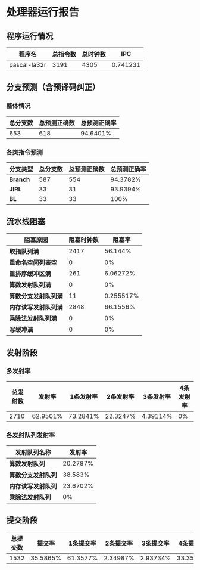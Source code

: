 # 处理器运行报告
## 程序运行情况
|程序名|总指令数|总时钟数|IPC|
|---|---|---|---|
|pascal-la32r|3191|4305|0.741231|

## 分支预测（含预译码纠正）
### 整体情况
|总分支数|总预测正确数|总预测正确率|
|---|---|---|
|653|618|94.6401%|

### 各类指令预测
|分支类型|总分支数|总预测正确数|总预测正确率|
|---|---|---|---|
|**Branch**| 587 | 554 | 94.3782%|
|**JIRL**| 33 | 31 | 93.9394%|
|**BL**| 33 | 33 | 100%|

## 流水线阻塞
|阻塞原因|阻塞时钟数|阻塞率|
|---|---|---|
|**取指队列满**| 2417 | 56.144%|
|**重命名空闲列表空**|0 | 0%|
|**重排序缓冲区满**|261 | 6.06272%|
|**算数发射队列满**|0 | 0%|
|**算数分支发射队列满**|11 | 0.255517%|
|**内存读写发射队列满**|2848 | 66.1556%|
|**乘除法发射队列满**|0 | 0%|
|**写缓冲满**|0 | 0%|

## 发射阶段
### 多发射率
|总发射数|发射率|1条发射率|2条发射率|3条发射率|4条发射率|
|---|---|---|---|---|---|
|2710|62.9501%|73.2841%|22.3247%|4.39114%|0%|

### 各发射队列发射率
|发射队列名称|发射率|
|---|---|
|**算数发射队列**|20.2787%|
|**算数分支发射队列**|38.583%|
|**内存读写发射队列**|23.6702%|
|**乘除法发射队列**|0%|

## 提交阶段
|总提交数|提交率|1条提交率|2条提交率|3条提交率|4条提交率|
|---|---|---|---|---|---|
|1532|35.5865%|61.3577%|2.34987%|2.93734%|33.3551%|
